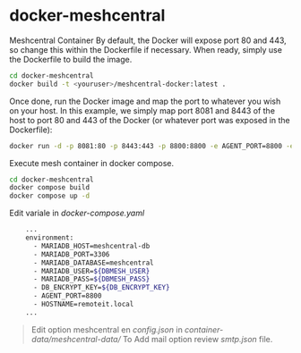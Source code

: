 # docker-meshcentral
Meshcentral Container
By default, the Docker will expose port 80 and 443, so change this within the
Dockerfile if necessary. When ready, simply use the Dockerfile to
build the image.

```sh
cd docker-meshcentral
docker build -t <youruser>/meshcentral-docker:latest .
```

Once done, run the Docker image and map the port to whatever you wish on
your host. In this example, we simply map port 8081 and 8443 of the host to
port 80 and 443 of the Docker (or whatever port was exposed in the Dockerfile):

```sh
docker run -d -p 8081:80 -p 8443:443 -p 8800:8800 -e AGENT_PORT=8800 -e HOSTNAME=remoteit.local --restart=always --name=meshcentral <youruser>/meshcentral-docker:latest
```

Execute mesh container in docker compose.
```sh
cd docker-meshcentral
docker compose build
docker compose up -d
```

Edit variale in _docker-compose.yaml_
```sh
    ...
    environment:
      - MARIADB_HOST=meshcentral-db
      - MARIADB_PORT=3306
      - MARIADB_DATABASE=meshcentral
      - MARIADB_USER=${DBMESH_USER}
      - MARIADB_PASS=${DBMESH_PASS}
      - DB_ENCRYPT_KEY=${DB_ENCRYPT_KEY}
      - AGENT_PORT=8800
      - HOSTNAME=remoteit.local
    ...
```

>Edit option meshcentral en _config.json_ in _container-data/meshcentral-data/_
To Add mail option review _smtp.json_ file.